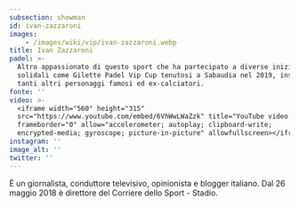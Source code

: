 ```yaml
---
subsection: showman
id: ivan-zazzaroni
images: 
    - /images/wiki/vip/ivan-zazzaroni.webp
title: Ivan Zazzaroni
padel: >-
  Altro appassionato di questo sport che ha partecipato a diverse iniziative
  solidali come Gilette Padel Vip Cup tenutosi a Sabaudia nel 2019, insieme a
  tanti altri personaggi famosi ed ex-calciatori.
fonte: ''
video: >-
  <iframe width="560" height="315"
  src="https://www.youtube.com/embed/6VhWwLWaZzk" title="YouTube video player"
  frameborder="0" allow="accelerometer; autoplay; clipboard-write;
  encrypted-media; gyroscope; picture-in-picture" allowfullscreen></iframe>
instagram: ''
image_alt: ''
twitter: ''
---
```

È un giornalista, conduttore televisivo, opinionista e blogger italiano. Dal 26 maggio 2018 è direttore del Corriere dello Sport - Stadio.